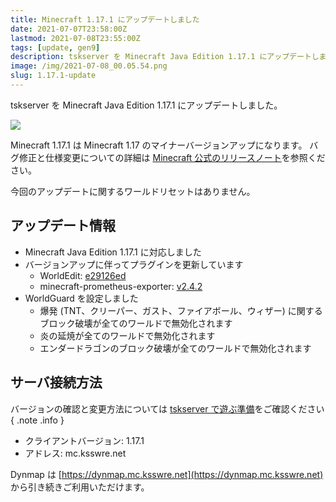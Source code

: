 ```yaml
---
title: Minecraft 1.17.1 にアップデートしました
date: 2021-07-07T23:58:00Z
lastmod: 2021-07-08T23:55:00Z
tags: [update, gen9]
description: tskserver を Minecraft Java Edition 1.17.1 にアップデートしました。
image: /img/2021-07-08_00.05.54.png
slug: 1.17.1-update
---
```


tskserver を Minecraft Java Edition 1.17.1 にアップデートしました。

![](/img/2021-07-08_00.05.54.png)

Minecraft 1.17.1 は Minecraft 1.17 のマイナーバージョンアップになります。
バグ修正と仕様変更についての詳細は [Minecraft 公式のリリースノート](https://www.minecraft.net/ja-jp/article/minecraft-java-edition-1-17-1)を参照ください。

今回のアップデートに関するワールドリセットはありません。

## アップデート情報
* Minecraft Java Edition 1.17.1 に対応しました
* バージョンアップに伴ってプラグインを更新しています
  * WorldEdit: [e29126ed](https://builds.enginehub.org/job/worldedit/18284)
  * minecraft-prometheus-exporter: [v2.4.2](https://github.com/sladkoff/minecraft-prometheus-exporter/releases/tag/v2.4.2)
* WorldGuard を設定しました
  * 爆発 (TNT、クリーパー、ガスト、ファイアボール、ウィザー) に関するブロック破壊が全てのワールドで無効化されます
  * 炎の延焼が全てのワールドで無効化されます
  * エンダードラゴンのブロック破壊が全てのワールドで無効化されます

## サーバ接続方法

バージョンの確認と変更方法については [tskserver で遊ぶ準備](/introduction/prepare)をご確認ください
{ .note .info }

* クライアントバージョン: 1.17.1
* アドレス: mc.ksswre.net

Dynmap は [https://dynmap.mc.ksswre.net](https://dynmap.mc.ksswre.net) から引き続きご利用いただけます。
